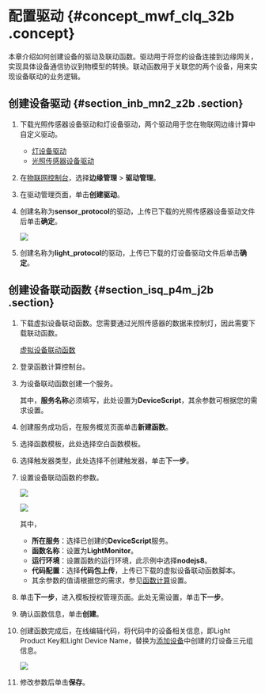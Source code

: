 # 配置驱动 {#concept_mwf_clq_32b .concept}

本章介绍如何创建设备的驱动及联动函数。驱动用于将您的设备连接到边缘网关，实现具体设备通信协议到物模型的转换。联动函数用于关联您的两个设备，用来实现设备联动的业务逻辑。

## 创建设备驱动 {#section_inb_mn2_z2b .section}

1.  下载光照传感器设备驱动和灯设备驱动，两个驱动用于您在物联网边缘计算中自定义驱动。
    -   [灯设备驱动](http://iotedge-web.oss-cn-shanghai.aliyuncs.com/public/driverSample/Light.zip)
    -   [光照传感器设备驱动](http://iotedge-web.oss-cn-shanghai.aliyuncs.com/public/driverSample/LightSensor.zip)
2.  在[物联网控制台](http://iot.console.aliyun.com/)，选择**边缘管理** \> **驱动管理**。
3.  在驱动管理页面，单击**创建驱动**。
4.  创建名称为**sensor\_protocol**的驱动，上传已下载的光照传感器设备驱动文件后单击**确定**。

    ![](http://static-aliyun-doc.oss-cn-hangzhou.aliyuncs.com/assets/img/15291/153931032110348_zh-CN.png)

5.  创建名称为**light\_protocol**的驱动，上传已下载的灯设备驱动文件后单击**确定**。

## 创建设备联动函数 {#section_isq_p4m_j2b .section}

1.  下载虚拟设备联动函数。您需要通过光照传感器的数据来控制灯，因此需要下载联动函数。

    [虚拟设备联动函数](http://iotedge-web.oss-cn-shanghai.aliyuncs.com/public/driverSample/LightMonitor.zip)

2.  登录函数计算控制台。
3.  为设备联动函数创建一个服务。

    其中，**服务名称**必须填写，此处设置为**DeviceScript**，其余参数可根据您的需求设置。

4.  创建服务成功后，在服务概览页面单击**新建函数**。
5.  选择函数模板，此处选择空白函数模板。
6.  选择触发器类型，此处选择不创建触发器，单击**下一步**。
7.  设置设备联动函数的参数。

    ![](http://static-aliyun-doc.oss-cn-hangzhou.aliyuncs.com/assets/img/15289/15393103217161_zh-CN.png)

    ![](http://static-aliyun-doc.oss-cn-hangzhou.aliyuncs.com/assets/img/15289/15393103216836_zh-CN.png)

    其中，

    -   **所在服务**：选择已创建的**DeviceScript**服务。
    -   **函数名称**：设置为**LightMonitor**。
    -   **运行环境**：设置函数的运行环境，此示例中选择**nodejs8**。
    -   **代码配置**：选择**代码包上传**，上传已下载的虚拟设备联动函数脚本。
    -   其余参数的值请根据您的需求，参见[函数计算](https://help.aliyun.com/product/50980.html?spm=a2c4g.11186623.2.8.7e6b1617Ezzl6L)设置。
8.  单击**下一步**，进入模板授权管理页面。此处无需设置，单击**下一步**。
9.  确认函数信息，单击**创建**。
10. 创建函数完成后，在线编辑代码，将代码中的设备相关信息，即Light Product Key和Light Device Name，替换为[添加设备](cn.zh-CN/快速入门/添加设备.md#)中创建的灯设备三元组信息。

    ![](http://static-aliyun-doc.oss-cn-hangzhou.aliyuncs.com/assets/img/15289/15393103217227_zh-CN.png)

11. 修改参数后单击**保存**。

